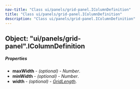 ```yaml
---
nav-title: "Class ui/panels/grid-panel.IColumnDefinition"
title: "Class ui/panels/grid-panel.IColumnDefinition"
description: "Class ui/panels/grid-panel.IColumnDefinition"
---
```

## Object: "ui/panels/grid-panel".IColumnDefinition

##### Properties
 - **maxWidth** - _(optional)_ - _Number_.
 - **minWidth** - _(optional)_ - _Number_.
 - **width** - _(optional)_ - [_GridLength_](../../../ui/panels/grid-panel/GridLength.md).